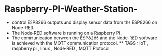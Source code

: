# Raspberry-PI-Weather-Station-
* control ESP8266 outputs and display sensor data from the ESP8266 on Node-RED. 
* The Node-RED software is running on a Raspberry Pi .
* The communication between the ESP8266 and the Node-RED software is achieved with the MQTT communication protocol. 
** TAGS : IoT , raspberry pi , linux , Node-RED , MQTT Protocol

